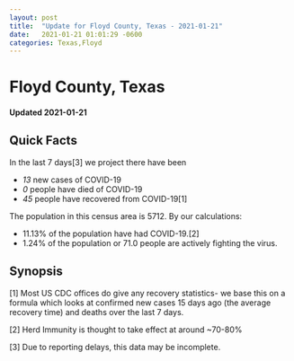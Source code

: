 ```yaml
---
layout: post
title:  "Update for Floyd County, Texas - 2021-01-21"
date:   2021-01-21 01:01:29 -0600
categories: Texas,Floyd
---
```


# Floyd County, Texas
#### Updated 2021-01-21

## Quick Facts

In the last 7 days[3] we project there have been
- *13* new cases of COVID-19
- *0* people have died of COVID-19
- *45* people have recovered from COVID-19[1]

The population in this census area is 5712. By our calculations:
- 11.13% of the population have had COVID-19.[2]
- 1.24% of the population or 71.0 people are actively fighting the virus.

## Synopsis




[1] Most US CDC offices do give any recovery statistics- we base this on a formula which looks at confirmed new cases
15 days ago (the average recovery time) and deaths over the last 7 days.

[2] Herd Immunity is thought to take effect at around ~70-80%

[3] Due to reporting delays, this data may be incomplete.
 
    